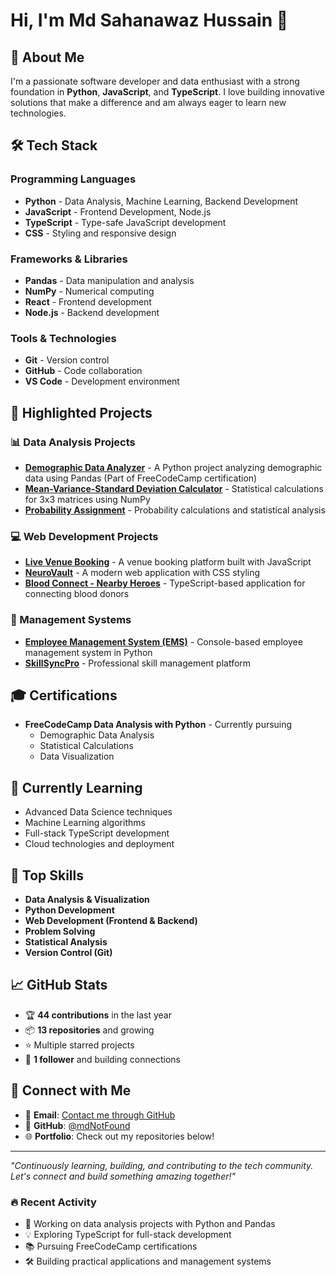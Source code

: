 # Hi, I'm Md Sahanawaz Hussain 👋

## 🚀 About Me

I'm a passionate software developer and data enthusiast with a strong foundation in **Python**, **JavaScript**, and **TypeScript**. I love building innovative solutions that make a difference and am always eager to learn new technologies.

## 🛠️ Tech Stack

### Programming Languages
- **Python** - Data Analysis, Machine Learning, Backend Development
- **JavaScript** - Frontend Development, Node.js
- **TypeScript** - Type-safe JavaScript development
- **CSS** - Styling and responsive design

### Frameworks & Libraries
- **Pandas** - Data manipulation and analysis
- **NumPy** - Numerical computing
- **React** - Frontend development
- **Node.js** - Backend development

### Tools & Technologies
- **Git** - Version control
- **GitHub** - Code collaboration
- **VS Code** - Development environment

## 🎯 Highlighted Projects

### 📊 Data Analysis Projects
- **[Demographic Data Analyzer](https://github.com/mdNotFound/808c7a2d)** - A Python project analyzing demographic data using Pandas (Part of FreeCodeCamp certification)
- **[Mean-Variance-Standard Deviation Calculator](https://github.com/mdNotFound/280de85d)** - Statistical calculations for 3x3 matrices using NumPy
- **[Probability Assignment](https://github.com/mdNotFound/231f8851)** - Probability calculations and statistical analysis

### 💻 Web Development Projects
- **[Live Venue Booking](https://github.com/mdNotFound/Live-Venue-Booking)** - A venue booking platform built with JavaScript
- **[NeuroVault](https://github.com/mdNotFound/NeuroVault)** - A modern web application with CSS styling
- **[Blood Connect - Nearby Heroes](https://github.com/mdNotFound/70532edf)** - TypeScript-based application for connecting blood donors

### 🔧 Management Systems
- **[Employee Management System (EMS)](https://github.com/mdNotFound/d4f544e6)** - Console-based employee management system in Python
- **[SkillSyncPro](https://github.com/mdNotFound/SkillSyncPro)** - Professional skill management platform

## 🎓 Certifications

- **FreeCodeCamp Data Analysis with Python** - Currently pursuing
  - Demographic Data Analysis
  - Statistical Calculations
  - Data Visualization

## 🌱 Currently Learning

- Advanced Data Science techniques
- Machine Learning algorithms
- Full-stack TypeScript development
- Cloud technologies and deployment

## 💼 Top Skills

- **Data Analysis & Visualization**
- **Python Development**
- **Web Development (Frontend & Backend)**
- **Problem Solving**
- **Statistical Analysis**
- **Version Control (Git)**

## 📈 GitHub Stats

- 🏆 **44 contributions** in the last year
- 📦 **13 repositories** and growing
- ⭐ Multiple starred projects
- 🤝 **1 follower** and building connections

## 🤝 Connect with Me

- 📧 **Email**: [Contact me through GitHub](https://github.com/mdNotFound)
- 💼 **GitHub**: [@mdNotFound](https://github.com/mdNotFound)
- 🌐 **Portfolio**: Check out my repositories below!

---

*"Continuously learning, building, and contributing to the tech community. Let's connect and build something amazing together!"*

### 🔥 Recent Activity
- 🚀 Working on data analysis projects with Python and Pandas
- 💡 Exploring TypeScript for full-stack development
- 📚 Pursuing FreeCodeCamp certifications
- 🛠️ Building practical applications and management systems
